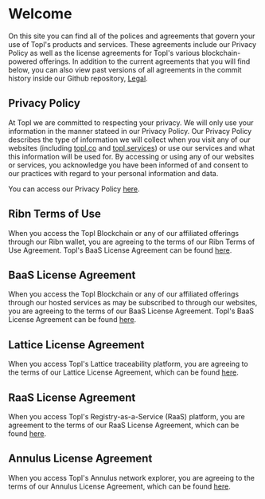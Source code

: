 # Welcome

On this site you can find all of the polices and agreements that govern your use of Topl's products and services. These agreements include our Privacy Policy as well as the license agreements for Topl's various blockchain-powered offerings. In addition to the current agreements that you will find below, you can also view past versions of all agreements in the commit history inside our Github repository, [Legal](https://github.com/Topl/Legal/commits/main).

## Privacy Policy

At Topl we are committed to respecting your privacy. We will only use your information in the manner stateed in our Privacy Policy. Our Privacy Policy describes the type of information we will collect when you visit any of our websites (including [topl.co](https://topl.co) and [topl.services](https://topl.services)) or use our services and what this information will be used for. By accessing or using any of our websites or services, you acknowledge you have been informed of and consent to our practices with regard to your personal information and data.

You can access our Privacy Policy [here](https://legal.topl.co/Privacy_Policy).

## Ribn Terms of Use

When you access the Topl Blockchain or any of our affiliated offerings through our Ribn wallet, you are agreeing to the terms of our Ribn Terms of Use Agreement. Topl's BaaS License Agreement can be found [here](https://legal.topl.co/Ribn_Terms_of_Use).

## BaaS License Agreement

When you access the Topl Blockchain or any of our affiliated offerings through our hosted services as may be subscribed to through our websites, you are agreeing to the terms of our BaaS License Agreement. Topl's BaaS License Agreement can be found [here](https://legal.topl.co/BaaS_License_Agreement).

## Lattice License Agreement

When you access Topl's Lattice traceability platform, you are agreeing to the terms of our Lattice License Agreement, which can be found [here](https://legal.topl.co/Lattice_License_Agreement).

## RaaS License Agreement

When you access Topl's Registry-as-a-Service (RaaS) platform, you are agreement to the terms of our RaaS License Agreement, which can be found [here](https://legal.topl.co/RaaS_License_Agreement).

## Annulus License Agreement

When you access Topl's Annulus network explorer, you are agreeing to the terms of our Annulus License Agreement, which can be found [here](https://legal.topl.co/Annulus_License_Agreement).